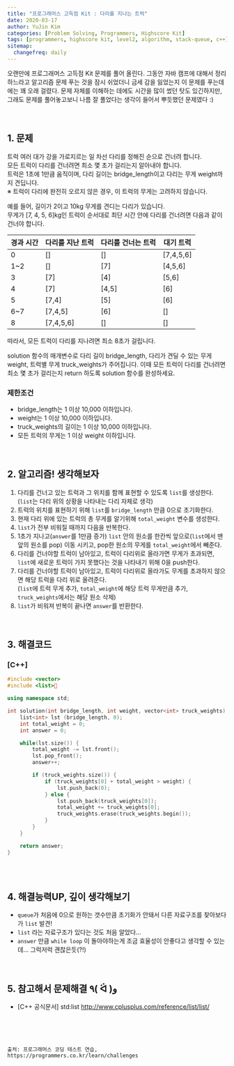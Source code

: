 ```yaml
---
title: "프로그래머스 고득점 Kit : 다리를 지나는 트럭"
date: 2020-03-17
author: YuJin Kim
categories: [Problem Solving, Programmers, Highscore Kit]
tags: [programmers, highscore kit, level2, algorithm, stack-queue, c++]
sitemap:
  changefreq: daily
---
```


오랜만에 프로그래머스 고득점 Kit 문제를 풀어 올린다. 그동안 자바 캠프에 대해서 정리하느라고 알고리즘 문제 푸는 것을 잠시 쉬었더니 금세 감을 잃었는지 이 문제를 푸는데에는 꽤 오래 걸렸다. 문제 자체를 이해하는 데에도 시간을 많이 썼던 탓도 있긴하지만, 그래도 문제를 풀어놓고보니 나름 잘 풀었다는 생각이 들어서 뿌듯했던 문제였다 :)  
<br/>
<br/>

## 1. 문제

트럭 여러 대가 강을 가로지르는 일 차선 다리를 정해진 순으로 건너려 합니다.  
모든 트럭이 다리를 건너려면 최소 몇 초가 걸리는지 알아내야 합니다.  
트럭은 1초에 1만큼 움직이며, 다리 길이는 bridge_length이고 다리는 무게 weight까지 견딥니다.  
※ 트럭이 다리에 완전히 오르지 않은 경우, 이 트럭의 무게는 고려하지 않습니다.

예를 들어, 길이가 2이고 10kg 무게를 견디는 다리가 있습니다.  
무게가 [7, 4, 5, 6]kg인 트럭이 순서대로 최단 시간 안에 다리를 건너려면 다음과 같이 건너야 합니다.

| 경과 시간 | 다리를 지난 트럭 | 다리를 건너는 트럭 | 대기 트럭 |
| --------- | ---------------- | ------------------ | --------- |
| 0         | []               | []                 | [7,4,5,6] |
| 1~2       | []               | [7]                | [4,5,6]   |
| 3         | [7]              | [4]                | [5,6]     |
| 4         | [7]              | [4,5]              | [6]       |
| 5         | [7,4]            | [5]                | [6]       |
| 6~7       | [7,4,5]          | [6]                | []        |
| 8         | [7,4,5,6]        | []                 | []        |

따라서, 모든 트럭이 다리를 지나려면 최소 8초가 걸립니다.

solution 함수의 매개변수로 다리 길이 bridge_length, 다리가 견딜 수 있는 무게 weight, 트럭별 무게 truck_weights가 주어집니다. 이때 모든 트럭이 다리를 건너려면 최소 몇 초가 걸리는지 return 하도록 solution 함수를 완성하세요.

### 제한조건

- bridge_length는 1 이상 10,000 이하입니다.
- weight는 1 이상 10,000 이하입니다.
- truck_weights의 길이는 1 이상 10,000 이하입니다.
- 모든 트럭의 무게는 1 이상 weight 이하입니다.
  <br/><br/><br/>

## 2. 알고리즘! 생각해보자

1. 다리를 건너고 있는 트럭과 그 위치를 함께 표현할 수 있도록 `list`를 생성한다.  
   (`list`는 다리 위의 상황을 나타내는 다리 자체로 생각)
2. 트럭의 위치를 표현하기 위해 `list`를 `bridge_length` 만큼 0으로 초기화한다.
3. 현재 다리 위에 있는 트럭의 총 무게를 알기위해 `total_weight` 변수를 생성한다.
4. `list`가 전부 비워질 때까지 다음을 반복한다.
5. 1초가 지나고(`answer`를 1만큼 증가) `list` 안의 원소를 한칸씩 앞으로(`list`에서 맨 앞의 원소를 pop) 이동 시키고, pop한 원소의 무게를 `total_weight`에서 빼준다.
6. 다리를 건너야할 트럭이 남아있고, 트럭이 다리위로 올라가면 무게가 초과되면,  
   `list`에 새로운 트럭이 가지 못했다는 것을 나타내기 위해 0을 push한다.
7. 다리를 건너야할 트럭이 남아있고, 트럭이 다리위로 올라가도 무게를 초과하지 않으면 해당 트럭을 다리 위로 올려준다.  
   (`list`에 트럭 무게 추가, `total_weight`에 해당 트럭 무게만큼 추가, `truck_weights`에서는 해당 원소 삭제)
8. `list`가 비워져 반복이 끝나면 `answer`를 반환한다.  
   <br/><br/>

## 3. 해결코드

### [C++]

```c++
#include <vector>
#include <list>

using namespace std;

int solution(int bridge_length, int weight, vector<int> truck_weights) {
    list<int> lst (bridge_length, 0);
    int total_weight = 0;
    int answer = 0;

    while(lst.size()) {
        total_weight -= lst.front();
        lst.pop_front();
        answer++;

        if (truck_weights.size()) {
            if (truck_weights[0] + total_weight > weight) {
                lst.push_back(0);
            } else {
                lst.push_back(truck_weights[0]);
                total_weight += truck_weights[0];
                truck_weights.erase(truck_weights.begin());
            }
        }
    }

    return answer;
}
```

<br/><br/>

## 4. 해결능력UP, 깊이 생각해보기

- `queue`가 처음에 0으로 원하는 갯수만큼 초기화가 안돼서 다른 자료구조를 찾아보다가 `list` 발견!
- `list` 라는 자료구조가 있다는 것도 처음 알았다...
- `answer` 만큼 `while loop` 이 돌아야하는게 조금 효율성이 안좋다고 생각할 수 있는데... 그럭저럭 괜찮은듯(?!)
  <br/><br/><br/>

## 5. 참고해서 문제해결 ٩( ᐛ )و

- [C++ 공식문서] std:list <http://www.cplusplus.com/reference/list/list/>

<br/><br/><br/>

```
출처: 프로그래머스 코딩 테스트 연습, https://programmers.co.kr/learn/challenges
```
